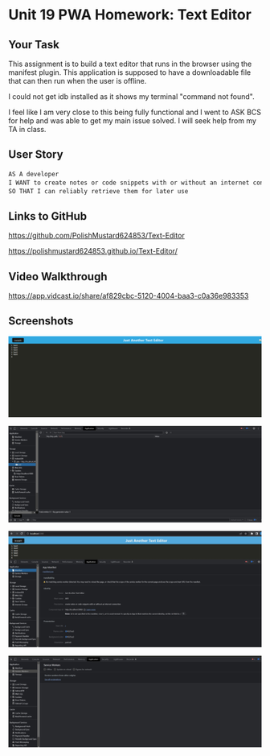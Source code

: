 # Unit 19 PWA Homework: Text Editor

## Your Task

This assignment is to build a text editor that runs in the browser using the manifest plugin. This application is supposed to have a downloadable file that can then run when the user is offline.

I could not get idb installed as it shows my terminal "command not found".

I feel like I am very close to this being fully functional and I went to ASK BCS for help and was able to get my main issue solved. I will seek help from my TA in class.

## User Story

```md
AS A developer
I WANT to create notes or code snippets with or without an internet connection
SO THAT I can reliably retrieve them for later use
```
## Links to GitHub

<!-- GitHub Repo Page -->
https://github.com/PolishMustard624853/Text-Editor

<!-- Deployed Application -->
https://polishmustard624853.github.io/Text-Editor/

## Video Walkthrough

https://app.vidcast.io/share/af829cbc-5120-4004-baa3-c0a36e983353

## Screenshots

![Alt text](./screenshots/localhost_3000_.png)

![Alt text](./screenshots/Keypath.jpg)

![Alt text](./screenshots/Mainfest.jpg)

![Alt text](./screenshots/Service-Workers.jpg)
